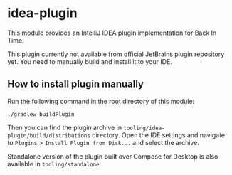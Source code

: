 # idea-plugin

This module provides an IntelliJ IDEA plugin implementation for Back In Time.

This plugin currently not available from official JetBrains plugin repository yet.
You need to manually build and install it to your IDE.

## How to install plugin manually

Run the following command in the root directory of this module:

```shell
./gradlew buildPlugin
```

Then you can find the plugin archive in `tooling/idea-plugin/build/distributions` directory.
Open the IDE settings and navigate to `Plugins` > `Install Plugin from Disk...` and select the archive.

Standalone version of the plugin built over Compose for Desktop is also available in `tooling/standalone`.
